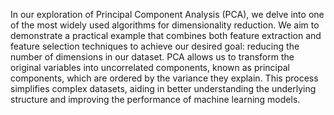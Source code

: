 In our exploration of Principal Component Analysis (PCA), we delve into one of the most widely used algorithms for dimensionality reduction. We aim to demonstrate a practical example that combines both feature extraction and feature selection techniques to achieve our desired goal: reducing the number of dimensions in our dataset. PCA allows us to transform the original variables into uncorrelated components, known as principal components, which are ordered by the variance they explain. This process simplifies complex datasets, aiding in better understanding the underlying structure and improving the performance of machine learning models.
